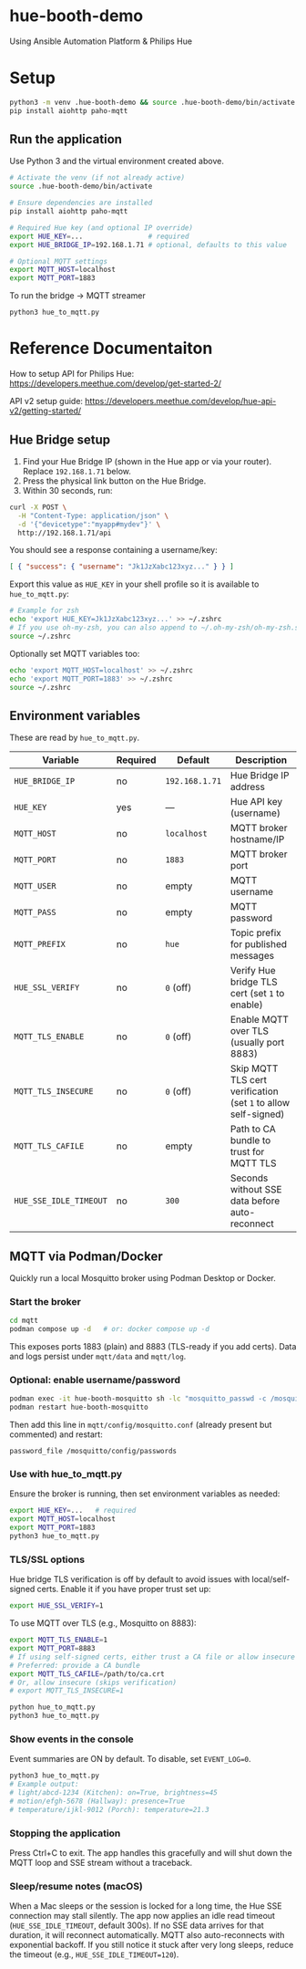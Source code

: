 # hue-booth-demo
Using Ansible Automation Platform &amp; Philips Hue


# Setup

```bash
python3 -m venv .hue-booth-demo && source .hue-booth-demo/bin/activate
pip install aiohttp paho-mqtt
```

## Run the application

Use Python 3 and the virtual environment created above.

```bash
# Activate the venv (if not already active)
source .hue-booth-demo/bin/activate

# Ensure dependencies are installed
pip install aiohttp paho-mqtt

# Required Hue key (and optional IP override)
export HUE_KEY=...                # required
export HUE_BRIDGE_IP=192.168.1.71 # optional, defaults to this value

# Optional MQTT settings
export MQTT_HOST=localhost
export MQTT_PORT=1883
```

To run the bridge -> MQTT streamer
```
python3 hue_to_mqtt.py
```

# Reference Documentaiton

How to setup API for Philips Hue: https://developers.meethue.com/develop/get-started-2/

API v2 setup guide: https://developers.meethue.com/develop/hue-api-v2/getting-started/

## Hue Bridge setup

1. Find your Hue Bridge IP (shown in the Hue app or via your router). Replace `192.168.1.71` below.
2. Press the physical link button on the Hue Bridge.
3. Within 30 seconds, run:

```bash
curl -X POST \
  -H "Content-Type: application/json" \
  -d '{"devicetype":"myapp#mydev"}' \
  http://192.168.1.71/api
```

You should see a response containing a username/key:

```json
[ { "success": { "username": "Jk1JzXabc123xyz..." } } ]
```

Export this value as `HUE_KEY` in your shell profile so it is available to `hue_to_mqtt.py`:

```bash
# Example for zsh
echo 'export HUE_KEY=Jk1JzXabc123xyz...' >> ~/.zshrc
# If you use oh-my-zsh, you can also append to ~/.oh-my-zsh/oh-my-zsh.sh
source ~/.zshrc
```

Optionally set MQTT variables too:

```bash
echo 'export MQTT_HOST=localhost' >> ~/.zshrc
echo 'export MQTT_PORT=1883' >> ~/.zshrc
source ~/.zshrc
```

## Environment variables

These are read by `hue_to_mqtt.py`.

| Variable       | Required | Default         | Description |
|----------------|----------|-----------------|-------------|
| `HUE_BRIDGE_IP`| no       | `192.168.1.71`  | Hue Bridge IP address |
| `HUE_KEY`      | yes      | —               | Hue API key (username) |
| `MQTT_HOST`    | no       | `localhost`     | MQTT broker hostname/IP |
| `MQTT_PORT`    | no       | `1883`          | MQTT broker port |
| `MQTT_USER`    | no       | empty           | MQTT username |
| `MQTT_PASS`    | no       | empty           | MQTT password |
| `MQTT_PREFIX`  | no       | `hue`           | Topic prefix for published messages |
| `HUE_SSL_VERIFY` | no    | `0` (off)       | Verify Hue bridge TLS cert (set `1` to enable) |
| `MQTT_TLS_ENABLE` | no   | `0` (off)       | Enable MQTT over TLS (usually port 8883) |
| `MQTT_TLS_INSECURE` | no | `0` (off)       | Skip MQTT TLS cert verification (set `1` to allow self-signed) |
| `MQTT_TLS_CAFILE` | no   | empty           | Path to CA bundle to trust for MQTT TLS |
| `HUE_SSE_IDLE_TIMEOUT` | no | `300`        | Seconds without SSE data before auto-reconnect |

## MQTT via Podman/Docker

Quickly run a local Mosquitto broker using Podman Desktop or Docker.

### Start the broker

```bash
cd mqtt
podman compose up -d   # or: docker compose up -d
```

This exposes ports 1883 (plain) and 8883 (TLS-ready if you add certs). Data and logs persist under `mqtt/data` and `mqtt/log`.

### Optional: enable username/password

```bash
podman exec -it hue-booth-mosquitto sh -lc "mosquitto_passwd -c /mosquitto/config/passwords mosuser"
podman restart hue-booth-mosquitto
```

Then add this line in `mqtt/config/mosquitto.conf` (already present but commented) and restart:

```
password_file /mosquitto/config/passwords
```

### Use with hue_to_mqtt.py

Ensure the broker is running, then set environment variables as needed:

```bash
export HUE_KEY=...   # required
export MQTT_HOST=localhost
export MQTT_PORT=1883
python3 hue_to_mqtt.py
```

### TLS/SSL options

Hue bridge TLS verification is off by default to avoid issues with local/self-signed certs. Enable it if you have proper trust set up:

```bash
export HUE_SSL_VERIFY=1
```

To use MQTT over TLS (e.g., Mosquitto on 8883):

```bash
export MQTT_TLS_ENABLE=1
export MQTT_PORT=8883
# If using self-signed certs, either trust a CA file or allow insecure
# Preferred: provide a CA bundle
export MQTT_TLS_CAFILE=/path/to/ca.crt
# Or, allow insecure (skips verification)
# export MQTT_TLS_INSECURE=1

python hue_to_mqtt.py
python3 hue_to_mqtt.py
```

### Show events in the console

Event summaries are ON by default. To disable, set `EVENT_LOG=0`.

```bash
python3 hue_to_mqtt.py
# Example output:
# light/abcd-1234 (Kitchen): on=True, brightness=45
# motion/efgh-5678 (Hallway): presence=True
# temperature/ijkl-9012 (Porch): temperature=21.3
```

### Stopping the application

Press Ctrl+C to exit. The app handles this gracefully and will shut down the MQTT loop and SSE stream without a traceback.

### Sleep/resume notes (macOS)

When a Mac sleeps or the session is locked for a long time, the Hue SSE connection may stall silently. The app now applies an idle read timeout (`HUE_SSE_IDLE_TIMEOUT`, default 300s). If no SSE data arrives for that duration, it will reconnect automatically. MQTT also auto-reconnects with exponential backoff. If you still notice it stuck after very long sleeps, reduce the timeout (e.g., `HUE_SSE_IDLE_TIMEOUT=120`).